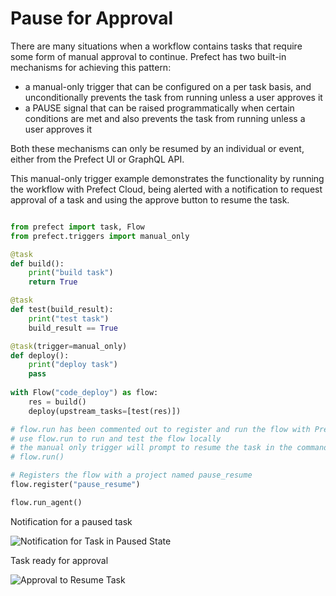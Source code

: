 # Pause for Approval

There are many situations when a workflow contains tasks that require some form of manual approval to continue. Prefect has two built-in mechanisms for achieving this pattern:

- a manual-only trigger that can be configured on a per task basis, and unconditionally prevents the task from running unless a user approves it
- a PAUSE signal that can be raised programmatically when certain conditions are met and also prevents the task from running unless a user approves it

Both these mechanisms can only be resumed by an individual or event, either from the Prefect UI or GraphQL API. 

This manual-only trigger example demonstrates the functionality by running the workflow with Prefect Cloud, being alerted with a notification to request approval of a task and using the approve button to resume the task.
 
```python

from prefect import task, Flow
from prefect.triggers import manual_only

@task
def build():
    print("build task")
    return True

@task
def test(build_result):
    print("test task")
    build_result == True

@task(trigger=manual_only)
def deploy():
    print("deploy task")
    pass
    
with Flow("code_deploy") as flow:
    res = build()
    deploy(upstream_tasks=[test(res)])

# flow.run has been commented out to register and run the flow with Prefect Cloud
# use flow.run to run and test the flow locally
# the manual only trigger will prompt to resume the task in the command line
# flow.run()

# Registers the flow with a project named pause_resume
flow.register("pause_resume")

flow.run_agent()
```

Notification for a paused task

![Notification for Task in Paused State](/idioms/pause_resume_notification.png)

Task ready for approval

![Approval to Resume Task](/idioms/pause_resume_approve.png)

